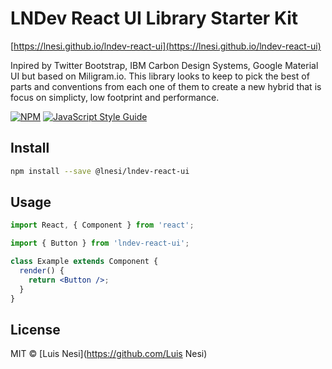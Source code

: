 # LNDev React UI Library Starter Kit

[https://lnesi.github.io/lndev-react-ui](https://lnesi.github.io/lndev-react-ui)

Inpired by Twitter Bootstrap, IBM Carbon Design Systems, Google Material UI but based on Miligram.io. This library looks to keep to pick the best of parts and conventions from each one of them to create a new hybrid that is focus on simplicty, low footprint and performance.

[![NPM](https://img.shields.io/npm/v/lndev-react-ui.svg)](https://www.npmjs.com/package/lndev-react-ui) [![JavaScript Style Guide](https://img.shields.io/badge/code_style-standard-brightgreen.svg)](https://standardjs.com)

## Install

```bash
npm install --save @lnesi/lndev-react-ui
```

## Usage

```jsx
import React, { Component } from 'react';

import { Button } from 'lndev-react-ui';

class Example extends Component {
  render() {
    return <Button />;
  }
}
```

## License

MIT © [Luis Nesi](https://github.com/Luis Nesi)
